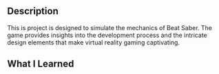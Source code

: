 ## Description

This is project is designed to simulate the mechanics of Beat Saber. The game provides insights into the development process and the intricate design elements that make virtual reality gaming captivating.

## What I Learned